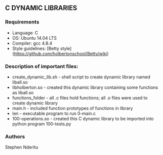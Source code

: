 ## C DYNAMIC LIBRARIES
### Requirements
* Language: C
* OS: Ubuntu 14.04 LTS
* Compiler: gcc 4.8.4
* Style guidelines: [Betty style] (https://github.com/holbertonschool/Betty/wiki)

### Description of important files:
* create_dynamic_lib.sh - shell script to create dynamic library named liball.so
* libholberton.so - created this dynamic library containing some functions as liball.so
* functions_folder - all .c files hold functions; all .o files were used to create dynamic library
* main.h - included function prototypes of functions in library
* len - executable program to run 0-main.c
* 100-operations.so - created this C dynamic library to be imported into python program 100-tests.py

### Authors
Stephen Nderitu
